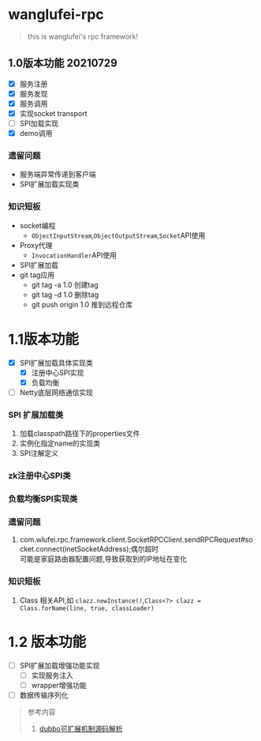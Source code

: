 # wanglufei-rpc  

> this is wanglufei's rpc framework!
## 1.0版本功能 20210729
- [x] 服务注册
- [x] 服务发现
- [x] 服务调用
- [x] 实现socket transport  
- [ ] SPI加载实现  
- [x] demo调用

### 遗留问题

- 服务端异常传递到客户端
- SPI扩展加载实现类

### 知识短板

- socket编程
    - `ObjectInputStream`,`ObjectOutputStream`,`Socket`API使用
- Proxy代理  
    - `InvocationHandler`API使用
- SPI扩展加载
- git tag应用
  - git tag -a 1.0 创建tag
  - git tag -d 1.0 删除tag
  - git push origin 1.0 推到远程仓库

# 1.1版本功能  
- [x] SPI扩展加载具体实现类
  - [x] 注册中心SPI实现
  - [x] 负载均衡  
- [ ] Netty底层网络通信实现

### SPI 扩展加载类
1. 加载classpath路径下的properties文件
2. 实例化指定name的实现类
3. SPI注解定义
### zk注册中心SPI类

### 负载均衡SPI实现类

### 遗留问题
1. com.wlufei.rpc.framework.client.SocketRPCClient.sendRPCRequest#socket.connect(inetSocketAddress);偶尔超时  
  可能是家庭路由器配置问题,导致获取到的IP地址在变化

### 知识短板
1. Class 相关API,如 `clazz.newInstance()`,`Class<?> clazz = Class.forName(line, true, classLoader)`

# 1.2 版本功能
- [ ] SPI扩展加载增强功能实现  
  - [ ] 实现服务注入
  - [ ] wrapper增强功能
- [ ] 数据传输序列化

> 参考内容
> 1. [dubbo可扩展机制源码解析](https://dubbo.apache.org/zh/blog/2019/05/02/dubbo%E5%8F%AF%E6%89%A9%E5%B1%95%E6%9C%BA%E5%88%B6%E6%BA%90%E7%A0%81%E8%A7%A3%E6%9E%90/)
> 
